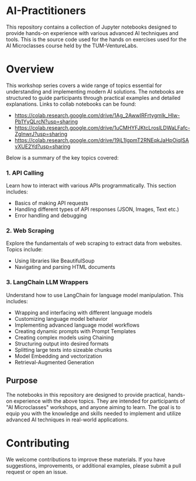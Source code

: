 # AI-Practitioners
This repository contains a collection of Jupyter notebooks designed to provide hands-on experience with various advanced AI techniques and tools.
This is the source code used for the hands on exercises used for the AI Microclasses course held by the TUM-VentureLabs.

# Overview
This workshop series covers a wide range of topics essential for understanding and implementing modern AI solutions. The notebooks are structured to guide participants through practical examples and detailed explanations. 
Links to collab notebooks can be found:
- https://colab.research.google.com/drive/1Ag_2AwwIRFrtygmlk_HIw-Pb1YyQLrcN?usp=sharing
- https://colab.research.google.com/drive/1uCMHYFJKtcLroslLDWaLFafc-ZgInwrJ?usp=sharing
- https://colab.research.google.com/drive/19jL1IgpmT2RNEqkJaHpOiqISAvXUE2Yd?usp=sharing

Below is a summary of the key topics covered:

### 1. API Calling
Learn how to interact with various APIs programmatically. This section includes:
- Basics of making API requests
- Handling different types of API responses (JSON, Images, Text etc.)
- Error handling and debugging

### 2. Web Scraping
Explore the fundamentals of web scraping to extract data from websites. Topics include:
- Using libraries like BeautifulSoup 
- Navigating and parsing HTML documents

### 3. LangChain LLM Wrappers
Understand how to use LangChain for language model manipulation. This includes:
- Wrapping and interfacing with different language models
- Customizing language model behavior 
- Implementing advanced language model workflows
- Creating dynamic prompts with Prompt Templates
- Creating complex models using Chaining
- Structuring output into desired formats
- Splitting large texts into sizeable chunks
- Model Embedding and vectorization
- Retrieval-Augmented Generation

## Purpose

The notebooks in this repository are designed to provide practical, hands-on experience with the above topics. They are intended for participants of "AI Microclasses" workshops, and anyone aiming to learn. The goal is to equip you with the knowledge and skills needed to implement and utilize advanced AI techniques in real-world applications.

# Contributing
We welcome contributions to improve these materials. If you have suggestions, improvements, or additional examples, please submit a pull request or open an issue.
